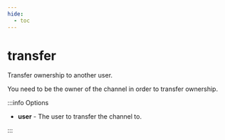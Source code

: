 ```yaml
---
hide:
  - toc
---
```


# transfer

Transfer ownership to another user.

You need to be the owner of the channel in order to transfer ownership.

:::info Options

- **user** - The user to transfer the channel to.

:::
